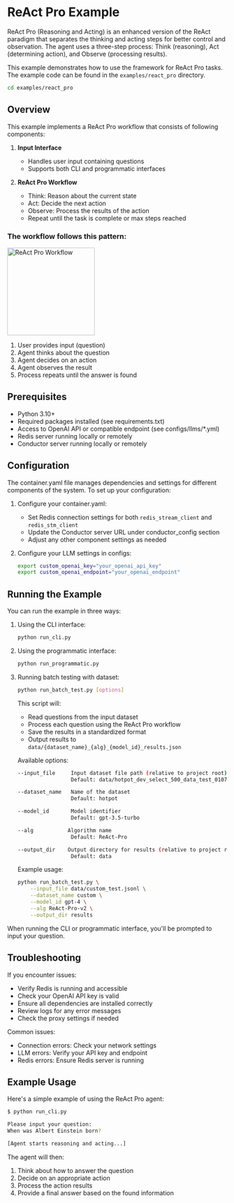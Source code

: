 # ReAct Pro Example

ReAct Pro (Reasoning and Acting) is an enhanced version of the ReAct paradigm that separates the thinking and acting steps for better control and observation. The agent uses a three-step process: Think (reasoning), Act (determining action), and Observe (processing results).

This example demonstrates how to use the framework for ReAct Pro tasks. The example code can be found in the `examples/react_pro` directory.

```bash
cd examples/react_pro
```

## Overview

This example implements a ReAct Pro workflow that consists of following components:

1. **Input Interface**
   - Handles user input containing questions
   - Supports both CLI and programmatic interfaces

2. **ReAct Pro Workflow**
   - Think: Reason about the current state
   - Act: Decide the next action
   - Observe: Process the results of the action
   - Repeat until the task is complete or max steps reached

### The workflow follows this pattern:

<img src="../../docs/images/react_pro.png" width="200" alt="ReAct Pro Workflow">

1. User provides input (question)
2. Agent thinks about the question
3. Agent decides on an action
4. Agent observes the result
5. Process repeats until the answer is found

## Prerequisites

- Python 3.10+
- Required packages installed (see requirements.txt)
- Access to OpenAI API or compatible endpoint (see configs/llms/*.yml)
- Redis server running locally or remotely
- Conductor server running locally or remotely

## Configuration

The container.yaml file manages dependencies and settings for different components of the system. To set up your configuration:

1. Configure your container.yaml:
   - Set Redis connection settings for both `redis_stream_client` and `redis_stm_client`
   - Update the Conductor server URL under conductor_config section
   - Adjust any other component settings as needed

2. Configure your LLM settings in configs:
   ```bash
   export custom_openai_key="your_openai_api_key"
   export custom_openai_endpoint="your_openai_endpoint"
   ```

## Running the Example

You can run the example in three ways:

1. Using the CLI interface:
   ```bash
   python run_cli.py
   ```

2. Using the programmatic interface:
   ```bash
   python run_programmatic.py
   ```

3. Running batch testing with dataset:
   ```bash
   python run_batch_test.py [options]
   ```
   This script will:
   - Read questions from the input dataset
   - Process each question using the ReAct Pro workflow
   - Save the results in a standardized format
   - Output results to `data/{dataset_name}_{alg}_{model_id}_results.json`

   Available options:
   ```bash
   --input_file     Input dataset file path (relative to project root)
                    Default: data/hotpot_dev_select_500_data_test_0107.jsonl
   
   --dataset_name   Name of the dataset
                    Default: hotpot
   
   --model_id       Model identifier
                    Default: gpt-3.5-turbo
   
   --alg           Algorithm name
                    Default: ReAct-Pro
   
   --output_dir    Output directory for results (relative to project root)
                    Default: data
   ```

   Example usage:
   ```bash
   python run_batch_test.py \
       --input_file data/custom_test.jsonl \
       --dataset_name custom \
       --model_id gpt-4 \
       --alg ReAct-Pro-v2 \
       --output_dir results
   ```

When running the CLI or programmatic interface, you'll be prompted to input your question.

## Troubleshooting

If you encounter issues:
- Verify Redis is running and accessible
- Check your OpenAI API key is valid
- Ensure all dependencies are installed correctly
- Review logs for any error messages
- Check the proxy settings if needed

Common issues:
- Connection errors: Check your network settings
- LLM errors: Verify your API key and endpoint
- Redis errors: Ensure Redis server is running

## Example Usage

Here's a simple example of using the ReAct Pro agent:

```bash
$ python run_cli.py

Please input your question:
When was Albert Einstein born?

[Agent starts reasoning and acting...]
```

The agent will then:
1. Think about how to answer the question
2. Decide on an appropriate action
3. Process the action results
4. Provide a final answer based on the found information 